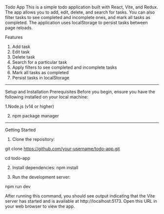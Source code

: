 Todo App
This is a simple todo application built with React, Vite, and Redux. The app allows you to add, edit, delete, and search for tasks. You can also filter tasks to see completed and incomplete ones, and mark all tasks as completed. The application uses localStorage to persist tasks between page reloads.

Features
1. Add task
2. Edit task
3. Delete task
4. Search for a particular task
5. Apply filters to see completed and incomplete tasks
6. Mark all tasks as completed
7. Persist tasks in localStorage

***************************************************************************************

Setup and Installation
Prerequisites
Before you begin, ensure you have the following installed on your local machine:

1.Node.js (v14 or higher)

2. npm package manager

***************************************************************************************

Getting Started
1. Clone the repository:

git clone https://github.com/your-username/todo-app.git

cd todo-app

2. Install dependencies:
npm install

3. Run the development server:

npm run dev

After running this command, you should see output indicating that the Vite server has started and is available at http://localhost:5173. Open this URL in your web browser to view the app.
